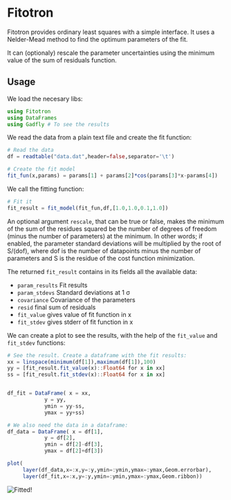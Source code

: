 Fitotron
===========

Fitotron provides ordinary least squares with a simple interface. It
uses a Nelder-Mead method to find the optimum parameters of the fit.

It can (optionaly) rescale the parameter uncertainties using the minimum value of the sum of residuals function.

Usage
-----------

We load the necesary libs:

```jl
using Fitotron
using DataFrames
using Gadfly # To see the results
```
We read the data from a plain text file and create the fit function:

```jl
# Read the data
df = readtable("data.dat",header=false,separator='\t')

# Create the fit model
fit_fun(x,params) = params[1] + params[2]*cos(params[3]*x-params[4])
```

We call the fitting function:

```jl
# Fit it 
fit_result = fit_model(fit_fun,df,[1.0,1.0,0.1,1.0])
```
An optional argument `rescale`, that can be true or false, makes the minimum of
the sum of the residues squared be the number of degrees of freedom (minus the
number of parameters) at the minimum. In other words; if enabled, the parameter
standard deviations will be multiplied by the root of S/(dof), where dof is the
number of datapoints minus the number of parameters and S is the residue of the
cost function minimization.

The returned `fit_result` contains in its fields all the available data:


* `param_results`  Fit results
* `param_stdevs`  Standard deviations at 1 σ
* `covariance`  Covariance of the parameters
* `resid` final sum of residuals
* `fit_value` gives value of fit function in x
* `fit_stdev` gives stderr of fit function in x

We can create a plot to see the results, with the help of the `fit_value` and `fit_stdev` functions:

```jl
# See the result. Create a dataframe with the fit results:
xx = linspace(minimum(df[1]),maximum(df[1]),100)
yy = [fit_result.fit_value(x)::Float64 for x in xx]
ss = [fit_result.fit_stdev(x)::Float64 for x in xx]


df_fit = DataFrame( x = xx,
		    y = yy,
		    ymin = yy-ss,
		    ymax = yy+ss)

# We also need the data in a dataframe:
df_data = DataFrame( x = df[1],
		    y = df[2],
		    ymin = df[2]-df[3],
		    ymax = df[2]+df[3])

plot(
     layer(df_data,x=:x,y=:y,ymin=:ymin,ymax=:ymax,Geom.errorbar),
     layer(df_fit,x=:x,y=:y,ymin=:ymin,ymax=:ymax,Geom.ribbon))
```

![Fitted!](http://i.imgur.com/mp9XHYw.png)
